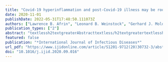 ```yaml
---
title: "Covid-19 hyperinflammation and post-Covid-19 illness may be rooted in mast cell activation syndrome"
date: 2020-11-01
publishDate: 2022-05-31T17:48:50.111073Z
authors: ["Lawrence B. Afrin", "Leonard B. Weinstock", "Gerhard J. Molderings"]
publication_types: ["2"]
abstract: "textlessh2textgreaterAbstracttextless/h2textgreatertextlessh3textgreaterObjectivestextless/h3textgreatertextlessptextgreaterOne-fifth of Covid-19 patients suffer a severe course of Covid-19 infection; however, the specific causes remain unclear. Mast cells (MCs) are activated by SARS-CoV-2. Although only recently recognized, MC activation syndrome (MCAS), usually due to acquired MC clonality, is a chronic multisystem disorder with inflammatory and allergic themes, and an estimated prevalence of 17%. This paper describes a novel conjecture explaining how MCAS might cause a propensity for severe acute Covid-19 infection and chronic post-Covid-19 illnesses.textless/ptextgreatertextlessh3textgreaterMethodstextless/h3textgreatertextlessptextgreaterObservations of Covid-19 illness in patients with/without MCAS were compared with extensive clinical experience with MCAS.textless/ptextgreatertextlessh3textgreaterResultstextless/h3textgreatertextlessptextgreaterThe prevalence of MCAS is similar to that of severe cases within the Covid-19-infected population. Much of Covid-19's hyperinflammation is concordant with manners of inflammation which MC activation can drive. Drugs with activity against MCs or their mediators have preliminarily been observed to be helpful in Covid-19 patients. None of the authors' treated MCAS patients with Covid-19 suffered severe infection, let alone mortality.textless/ptextgreatertextlessh3textgreaterConclusionstextless/h3textgreatertextlessptextgreaterHyperinflammatory cytokine storms in many severely symptomatic Covid-19 patients may be rooted in an atypical response to SARS-CoV-2 by the dysfunctional MCs of MCAS rather than a normal response by normal MCs. If proven, this theory has significant therapeutic and prognostic implications.textless/ptextgreater"
featured: false
publication: "*International Journal of Infectious Diseases*"
url_pdf: "https://www.ijidonline.com/article/S1201-9712(20)30732-3/abstract"
doi: "10.1016/j.ijid.2020.09.016"
---
```


